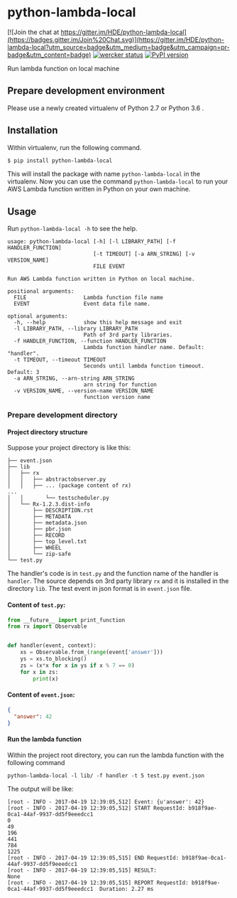 # python-lambda-local

[![Join the chat at https://gitter.im/HDE/python-lambda-local](https://badges.gitter.im/Join%20Chat.svg)](https://gitter.im/HDE/python-lambda-local?utm_source=badge&utm_medium=badge&utm_campaign=pr-badge&utm_content=badge)
[![wercker status](https://app.wercker.com/status/04f5bc5b7de3d5c6f13eb5b871035226/s "wercker status")](https://app.wercker.com/project/bykey/04f5bc5b7de3d5c6f13eb5b871035226)
[![PyPI version](https://badge.fury.io/py/python-lambda-local.svg)](https://badge.fury.io/py/python-lambda-local)

Run lambda function on local machine

## Prepare development environment

Please use a newly created virtualenv of Python 2.7 or Python 3.6 .

## Installation

Within virtualenv, run the following command.

``` bash
$ pip install python-lambda-local
```

This will install the package with name `python-lambda-local` in the virtualenv.
Now you can use the command `python-lambda-local` to run your AWS Lambda function written in Python on your own machine.

## Usage

Run `python-lambda-local -h` to see the help.

```
usage: python-lambda-local [-h] [-l LIBRARY_PATH] [-f HANDLER_FUNCTION]
                           [-t TIMEOUT] [-a ARN_STRING] [-v VERSION_NAME]
                           FILE EVENT

Run AWS Lambda function written in Python on local machine.

positional arguments:
  FILE                  Lambda function file name
  EVENT                 Event data file name.

optional arguments:
  -h, --help            show this help message and exit
  -l LIBRARY_PATH, --library LIBRARY_PATH
                        Path of 3rd party libraries.
  -f HANDLER_FUNCTION, --function HANDLER_FUNCTION
                        Lambda function handler name. Default: "handler".
  -t TIMEOUT, --timeout TIMEOUT
                        Seconds until lambda function timeout. Default: 3
  -a ARN_STRING, --arn-string ARN_STRING
                        arn string for function
  -v VERSION_NAME, --version-name VERSION_NAME
                        function version name
```

### Prepare development directory

#### Project directory structure

Suppose your project directory is like this:

```
├── event.json
├── lib
│   ├── rx
│   │   ├── abstractobserver.py
│   │   ├── ... (package content of rx)
...
│   │       └── testscheduler.py
│   └── Rx-1.2.3.dist-info
│       ├── DESCRIPTION.rst
│       ├── METADATA
│       ├── metadata.json
│       ├── pbr.json
│       ├── RECORD
│       ├── top_level.txt
│       ├── WHEEL
│       └── zip-safe
└── test.py
```

The handler's code is in `test.py` and the function name of the handler is `handler`.
The source depends on 3rd party library `rx` and it is installed in the directory `lib`.
The test event in json format is in `event.json` file.

#### Content of `test.py`:

``` python
from __future__ import print_function
from rx import Observable


def handler(event, context):
    xs = Observable.from_(range(event['answer']))
    ys = xs.to_blocking()
    zs = (x*x for x in ys if x % 7 == 0)
    for x in zs:
        print(x)
```

#### Content of `event.json`:

``` json
{
  "answer": 42
}
```

#### Run the lambda function

Within the project root directory, you can run the lambda function with the following command

```
python-lambda-local -l lib/ -f handler -t 5 test.py event.json
```

The output will be like:

```
[root - INFO - 2017-04-19 12:39:05,512] Event: {u'answer': 42}
[root - INFO - 2017-04-19 12:39:05,512] START RequestId: b918f9ae-0ca1-44af-9937-dd5f9eeedcc1
0
49
196
441
784
1225
[root - INFO - 2017-04-19 12:39:05,515] END RequestId: b918f9ae-0ca1-44af-9937-dd5f9eeedcc1
[root - INFO - 2017-04-19 12:39:05,515] RESULT:
None
[root - INFO - 2017-04-19 12:39:05,515] REPORT RequestId: b918f9ae-0ca1-44af-9937-dd5f9eeedcc1	Duration: 2.27 ms
```
